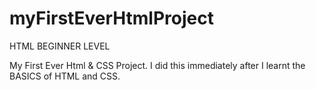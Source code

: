 # myFirstEverHtmlProject
HTML BEGINNER LEVEL







My First Ever Html & CSS Project.
I did this immediately after I learnt the BASICS of HTML and CSS.
